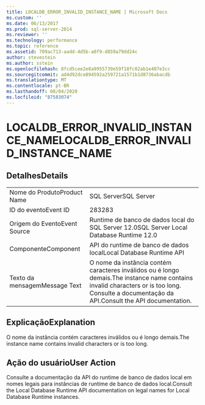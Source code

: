 ```yaml
---
title: LOCALDB_ERROR_INVALID_INSTANCE_NAME | Microsoft Docs
ms.custom: ''
ms.date: 06/13/2017
ms.prod: sql-server-2014
ms.reviewer: ''
ms.technology: performance
ms.topic: reference
ms.assetid: 709ac713-aadd-4d5b-a0f9-d859a79dd24c
author: stevestein
ms.author: sstein
ms.openlocfilehash: 8fcd5cee2e8a9955739e59f18fc02ab1e407e3cc
ms.sourcegitcommit: ad4d92dce894592a259721a1571b1d8736abacdb
ms.translationtype: MT
ms.contentlocale: pt-BR
ms.lasthandoff: 08/04/2020
ms.locfileid: "87583074"
---
```

# <a name="localdb_error_invalid_instance_name"></a><span data-ttu-id="54406-102">LOCALDB_ERROR_INVALID_INSTANCE_NAME</span><span class="sxs-lookup"><span data-stu-id="54406-102">LOCALDB_ERROR_INVALID_INSTANCE_NAME</span></span>
    
## <a name="details"></a><span data-ttu-id="54406-103">Detalhes</span><span class="sxs-lookup"><span data-stu-id="54406-103">Details</span></span>  
  
|||  
|-|-|  
|<span data-ttu-id="54406-104">Nome do Produto</span><span class="sxs-lookup"><span data-stu-id="54406-104">Product Name</span></span>|<span data-ttu-id="54406-105">SQL Server</span><span class="sxs-lookup"><span data-stu-id="54406-105">SQL Server</span></span>|  
|<span data-ttu-id="54406-106">ID do evento</span><span class="sxs-lookup"><span data-stu-id="54406-106">Event ID</span></span>|<span data-ttu-id="54406-107">283</span><span class="sxs-lookup"><span data-stu-id="54406-107">283</span></span>|  
|<span data-ttu-id="54406-108">Origem do Evento</span><span class="sxs-lookup"><span data-stu-id="54406-108">Event Source</span></span>|<span data-ttu-id="54406-109">Runtime de banco de dados local do SQL Server 12.0</span><span class="sxs-lookup"><span data-stu-id="54406-109">SQL Server Local Database Runtime 12.0</span></span>|  
|<span data-ttu-id="54406-110">Componente</span><span class="sxs-lookup"><span data-stu-id="54406-110">Component</span></span>|<span data-ttu-id="54406-111">API do runtime de banco de dados local</span><span class="sxs-lookup"><span data-stu-id="54406-111">Local Database Runtime API</span></span>|  
|<span data-ttu-id="54406-112">Texto da mensagem</span><span class="sxs-lookup"><span data-stu-id="54406-112">Message Text</span></span>|<span data-ttu-id="54406-113">O nome da instância contém caracteres inválidos ou é longo demais.</span><span class="sxs-lookup"><span data-stu-id="54406-113">The instance name contains invalid characters or is too long.</span></span> <span data-ttu-id="54406-114">Consulte a documentação da API.</span><span class="sxs-lookup"><span data-stu-id="54406-114">Consult the API documentation.</span></span>|  
  
## <a name="explanation"></a><span data-ttu-id="54406-115">Explicação</span><span class="sxs-lookup"><span data-stu-id="54406-115">Explanation</span></span>  
 <span data-ttu-id="54406-116">O nome da instância contém caracteres inválidos ou é longo demais.</span><span class="sxs-lookup"><span data-stu-id="54406-116">The instance name contains invalid characters or is too long.</span></span>  
  
## <a name="user-action"></a><span data-ttu-id="54406-117">Ação do usuário</span><span class="sxs-lookup"><span data-stu-id="54406-117">User Action</span></span>  
 <span data-ttu-id="54406-118">Consulte a documentação da API do runtime de banco de dados local em nomes legais para instâncias de runtime de banco de dados local.</span><span class="sxs-lookup"><span data-stu-id="54406-118">Consult the Local Database Runtime API documentation on legal names for Local Database Runtime instances.</span></span>  
  
  
